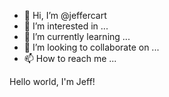 - 👋 Hi, I’m @jeffercart
- 👀 I’m interested in ...
- 🌱 I’m currently learning ...
- 💞️ I’m looking to collaborate on ...
- 📫 How to reach me ...

Hello world, I'm Jeff! 

<!---
jeffercart/jeffercart is a ✨ special ✨ repository because its `README.md` (this file) appears on your GitHub profile.
You can click the Preview link to take a look at your changes.
--->
